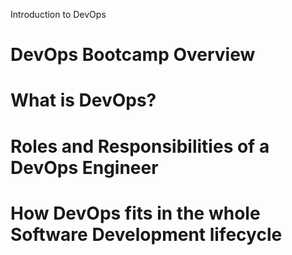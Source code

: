 Introduction to DevOps
# DevOps Bootcamp Overview
# What is DevOps?
# Roles and Responsibilities of a DevOps Engineer
# How DevOps fits in the whole Software Development lifecycle